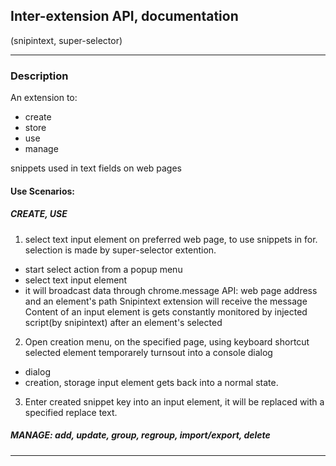 ## Inter-extension API, documentation
(snipintext, super-selector)

---

### Description
An extension to: 
- create
- store
- use
- manage  

snippets used in text fields on web pages

#### Use Scenarios: 
##### CREATE, USE

1. select text input element on preferred web page, to use snippets in for.  
selection is made by super-selector extention. 
- start select action from a popup menu
- select text input element 
- it will broadcast data through chrome.message API: web page address and an element's path 
Snipintext extension will receive the message
Content of an input element is gets constantly monitored by injected script(by snipintext) after an element's selected

2. Open creation menu, on the specified page, using keyboard shortcut
selected element temporarely turnsout into a console dialog
- dialog
- creation, storage
input element gets back into a normal state.

3. Enter created snippet key into an input element, it will be replaced with a specified replace text.

##### MANAGE: add, update, group, regroup, import/export, delete

---
